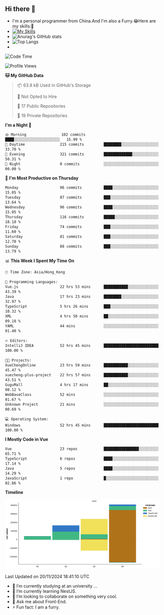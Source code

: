 ## Hi there 👋
- I'm a personal programmer from China.And I'm also a Furry.😂Here are my skills:🤔
- [![My Skills](https://skillicons.dev/icons?i=js,html,css,vue,typescript,java,golang)](https://skillicons.dev)
- ![Anurag's GitHub stats](https://github-readme-stats.vercel.app/api?username=FluffyChi-Xing&count_private=true&show_icons=true&theme=radical)
- ![Top Langs](https://github-readme-stats.vercel.app/api/top-langs/?username=FluffyChi-Xing)
- <!--START_SECTION:waka-->
![Code Time](http://img.shields.io/badge/Code%20Time-817%20hrs%2028%20mins-blue)

![Profile Views](http://img.shields.io/badge/Profile%20Views-1-blue)

**🐱 My GitHub Data** 

> 📦 63.8 kB Used in GitHub's Storage 
 > 
> 🚫 Not Opted to Hire
 > 
> 📜 17 Public Repositories 
 > 
> 🔑 19 Private Repositories 
 > 
**I'm a Night 🦉** 

```text
🌞 Morning                102 commits         ████░░░░░░░░░░░░░░░░░░░░░   15.99 % 
🌆 Daytime                215 commits         ████████░░░░░░░░░░░░░░░░░   33.70 % 
🌃 Evening                321 commits         █████████████░░░░░░░░░░░░   50.31 % 
🌙 Night                  0 commits           ░░░░░░░░░░░░░░░░░░░░░░░░░   00.00 % 
```
📅 **I'm Most Productive on Thursday** 

```text
Monday                   96 commits          ████░░░░░░░░░░░░░░░░░░░░░   15.05 % 
Tuesday                  87 commits          ███░░░░░░░░░░░░░░░░░░░░░░   13.64 % 
Wednesday                96 commits          ████░░░░░░░░░░░░░░░░░░░░░   15.05 % 
Thursday                 116 commits         █████░░░░░░░░░░░░░░░░░░░░   18.18 % 
Friday                   74 commits          ███░░░░░░░░░░░░░░░░░░░░░░   11.60 % 
Saturday                 81 commits          ███░░░░░░░░░░░░░░░░░░░░░░   12.70 % 
Sunday                   88 commits          ███░░░░░░░░░░░░░░░░░░░░░░   13.79 % 
```


📊 **This Week I Spent My Time On** 

```text
🕑︎ Time Zone: Asia/Hong_Kong

💬 Programming Languages: 
Vue.js                   22 hrs 53 mins      ███████████░░░░░░░░░░░░░░   43.39 % 
Java                     17 hrs 23 mins      ████████░░░░░░░░░░░░░░░░░   32.97 % 
TypeScript               5 hrs 26 mins       ███░░░░░░░░░░░░░░░░░░░░░░   10.32 % 
XML                      4 hrs 50 mins       ██░░░░░░░░░░░░░░░░░░░░░░░   09.18 % 
YAML                     44 mins             ░░░░░░░░░░░░░░░░░░░░░░░░░   01.40 % 

🔥 Editors: 
IntelliJ IDEA            52 hrs 45 mins      █████████████████████████   100.00 % 

🐱‍💻 Projects: 
XueChengOnline           23 hrs 59 mins      ███████████░░░░░░░░░░░░░░   45.47 % 
xuecheng-plus-project    22 hrs 57 mins      ███████████░░░░░░░░░░░░░░   43.51 % 
GuguMall                 4 hrs 17 mins       ██░░░░░░░░░░░░░░░░░░░░░░░   08.12 % 
WebBaseClass             52 mins             ░░░░░░░░░░░░░░░░░░░░░░░░░   01.67 % 
Unknown Project          21 mins             ░░░░░░░░░░░░░░░░░░░░░░░░░   00.69 % 

💻 Operating System: 
Windows                  52 hrs 45 mins      █████████████████████████   100.00 % 
```

**I Mostly Code in Vue** 

```text
Vue                      23 repos            ████████████████░░░░░░░░░   65.71 % 
TypeScript               6 repos             ████░░░░░░░░░░░░░░░░░░░░░   17.14 % 
Java                     5 repos             ████░░░░░░░░░░░░░░░░░░░░░   14.29 % 
JavaScript               1 repo              █░░░░░░░░░░░░░░░░░░░░░░░░   02.86 % 
```



**Timeline**

![Lines of Code chart](https://raw.githubusercontent.com/FluffyChi-Xing/FluffyChi-Xing/main/assets/bar_graph.png)


 Last Updated on 20/11/2024 18:41:10 UTC
<!--END_SECTION:waka-->
- 🔭 I’m currently studying at an university ...
- 🌱 I’m currently learning NestJS.
- 👯 I’m looking to collaborate on something very cool.
- 💬 Ask me about Front-End.
- ⚡ Fun fact: I am a furry.
